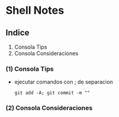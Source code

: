 # Shell Notes

## Indice
1. Consola Tips
2. Consola Consideraciones


### (1) Consola Tips
- ejecutar comandos con ; de separacion
  ~~~
  git add -A; git commit -m ""
  ~~~

### (2) Consola Consideraciones
